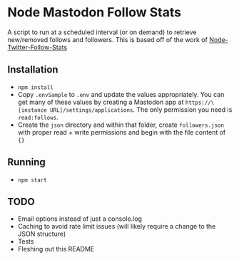 # Node Mastodon Follow Stats
A script to run at a scheduled interval (or on demand) to retrieve new/removed follows and followers. This is based off of the work of [Node-Twitter-Follow-Stats](https://github.com/mpacific/Node-Twitter-Follow-Stats)

## Installation
- `npm install`
- Copy `.envSample` to `.env` and update the values appropriately. You can get many of these values by creating a Mastodon app at `https://\[instance URL]/settings/applications`. The only permission you need is `read:follows`.
- Create the `json` directory and within that folder, create `followers.json` with proper read + write permissions and begin with the file content of `{}`

## Running
- `npm start`

## TODO
- Email options instead of just a console.log
- Caching to avoid rate limit issues (will likely require a change to the JSON structure)
- Tests
- Fleshing out this README

